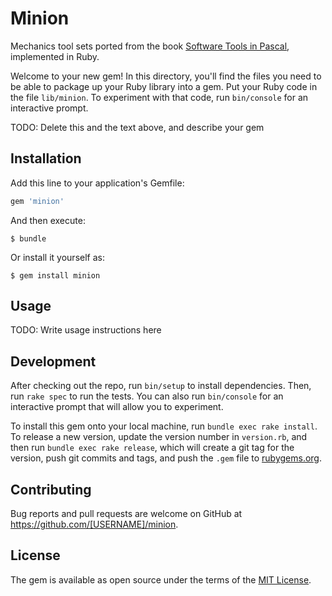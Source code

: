 # Minion

Mechanics tool sets ported from the book [Software Tools in Pascal](http://goo.gl/j2qQfr), implemented in Ruby.

Welcome to your new gem! In this directory, you'll find the files you need to be able to package up your Ruby library into a gem. Put your Ruby code in the file `lib/minion`. To experiment with that code, run `bin/console` for an interactive prompt.

TODO: Delete this and the text above, and describe your gem

## Installation

Add this line to your application's Gemfile:

```ruby
gem 'minion'
```

And then execute:

    $ bundle

Or install it yourself as:

    $ gem install minion

## Usage

TODO: Write usage instructions here

## Development

After checking out the repo, run `bin/setup` to install dependencies. Then, run `rake spec` to run the tests. You can also run `bin/console` for an interactive prompt that will allow you to experiment.

To install this gem onto your local machine, run `bundle exec rake install`. To release a new version, update the version number in `version.rb`, and then run `bundle exec rake release`, which will create a git tag for the version, push git commits and tags, and push the `.gem` file to [rubygems.org](https://rubygems.org).

## Contributing

Bug reports and pull requests are welcome on GitHub at https://github.com/[USERNAME]/minion.


## License

The gem is available as open source under the terms of the [MIT License](http://opensource.org/licenses/MIT).
